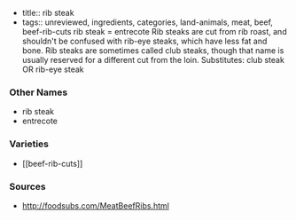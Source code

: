 - title:: rib steak
- tags:: unreviewed, ingredients, categories, land-animals, meat, beef, beef-rib-cuts
rib steak = entrecote Rib steaks are cut from rib roast, and shouldn't be confused with rib-eye steaks, which have less fat and bone. Rib steaks are sometimes called club steaks, though that name is usually reserved for a different cut from the loin. Substitutes: club steak OR rib-eye steak

### Other Names

* rib steak
* entrecote

### Varieties

* [[beef-rib-cuts]]

### Sources
* http://foodsubs.com/MeatBeefRibs.html
